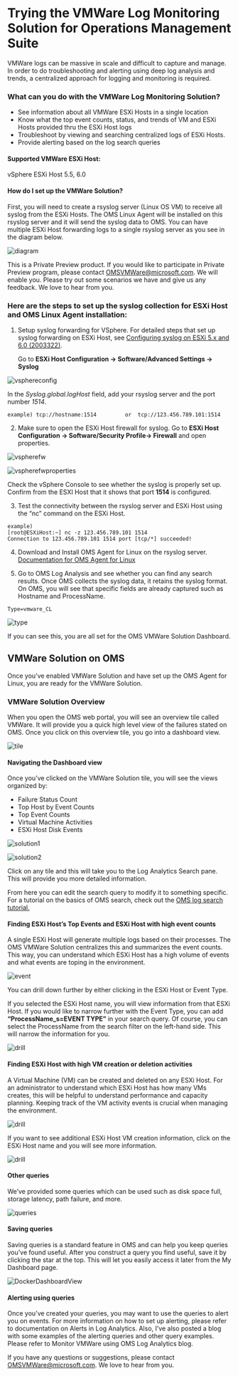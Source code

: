 # Trying the VMWare Log Monitoring Solution for Operations Management Suite
 
 VMWare logs can be massive in scale and difficult to capture and manage. In order to do troubleshooting and alerting using deep log analysis and trends, a centralized approach for logging and monitoring is required.  

### What can you do with the VMWare Log Monitoring Solution?  
 - See information about all VMWare ESXi Hosts in a single location 
 - Know what the top event counts, status, and trends of VM and ESXi Hosts provided thru the ESXi Host logs 
 - Troubleshoot by viewing and searching centralized logs of ESXi Hosts.  
 - Provide alerting based on the log search queries  
  
#### Supported VMWare ESXi Host:  
  vSphere ESXi Host 5.5, 6.0 
   
#### How do I set up the VMWare Solution?  
   First, you will need to create a rsyslog server (Linux OS VM) to receive all syslog from the ESXi Hosts. The OMS Linux Agent will be installed on this rsyslog server and it will send the syslog data to OMS. You can have multiple ESXi Host forwarding logs to a single rsyslog server as you see in the diagram below.  

   ![diagram](https://github.com/Microsoft/OMS-Agent-for-Linux/blob/keikodoc/docs/pictures/VMwarePics/diagram.png?raw=true)

This is a Private Preview product. If you would like to participate in Private Preview program, please contact OMSVMWare@microsoft.com. We will enable you. Please try out some scenarios we have and give us any feedback. We love to hear from you.

### Here are the steps to set up the syslog collection for ESXi Host and OMS Linux Agent installation:

1. Setup syslog forwarding for VSphere. For detailed steps that set up syslog forwarding on ESXi Host, see [Configuring syslog on ESXi 5.x and 6.0 (2003322)](https://kb.vmware.com/selfservice/microsites/search.do?language=en_US&cmd=displayKC&externalId=2003322).

    Go to **ESXi Host Configuration -> Software/Advanced Settings -> Syslog**

![vsphereconfig](https://github.com/Microsoft/OMS-Agent-for-Linux/blob/keikodoc/docs/pictures/VMwarePics/vsphere1.png?raw=true)

In the *Syslog.global.logHost* field, add your rsyslog server and the port number *1514*. 

```example) tcp://hostname:1514 		or 	tcp://123.456.789.101:1514```

2.	Make sure to open the ESXi Host firewall for syslog. 
  Go to **ESXi Host Configuration -> Software/Security Profile-> Firewall** and open properties. 

![vspherefw](https://github.com/Microsoft/OMS-Agent-for-Linux/blob/keikodoc/docs/pictures/VMwarePics/vsphere2.png?raw=true)

![vspherefwproperties](https://github.com/Microsoft/OMS-Agent-for-Linux/blob/keikodoc/docs/pictures/VMwarePics/vsphere3.png?raw=true)

Check the vSphere Console to see whether the syslog is properly set up. Confirm from the ESXI Host that it shows that port **1514** is configured. 

3.	Test the connectivity between the rsyslog server and ESXi Host using the “nc” command on the ESXi Host. 

```
example) 
[root@ESXiHost:~] nc -z 123.456.789.101 1514
Connection to 123.456.789.101 1514 port [tcp/*] succeeded!
```


4.	Download and Install OMS Agent for Linux on the rsyslog server. 
[Documentation for OMS Agent for Linux](https://github.com/Microsoft/OMS-Agent-for-Linux)


5.	Go to OMS Log Analysis and see whether you can find any search results.  Once OMS collects the syslog data, it retains the syslog format. On OMS, you will see that specific fields are already captured such as Hostname and ProcessName. 
 
`Type=vmware_CL`


![type](https://github.com/Microsoft/OMS-Agent-for-Linux/blob/keikodoc/docs/pictures/VMwarePics/type.png?raw=true)

If you can see this, you are all set for the OMS VMWare Solution Dashboard.  


## VMWare Solution on OMS 
Once you’ve enabled VMWare Solution and have set up the OMS Agent for Linux, you are ready for the VMWare Solution. 

### VMWare Solution Overview
When you open the OMS web portal, you will see an overview tile called VMWare. It will provide you a quick high level view of the failures stated on OMS. Once you click on this overview tile, you go into a dashboard view. 

![tile](https://github.com/Microsoft/OMS-Agent-for-Linux/blob/keikodoc/docs/pictures/VMwarePics/tile.PNG?raw=true)

#### Navigating the Dashboard view
Once you’ve clicked on the VMWare Solution tile, you will see the views organized by: 
- Failure Status Count
- Top Host by Event Counts
- Top Event Counts
- Virtual Machine Activities
- ESXi Host Disk Events


![solution1](https://github.com/Microsoft/OMS-Agent-for-Linux/blob/keikodoc/docs/pictures/VMwarePics/SolutionView1-1.PNG?raw=true)

![solution2](https://github.com/Microsoft/OMS-Agent-for-Linux/blob/keikodoc/docs/pictures/VMwarePics/SolutionView1-2.PNG?raw=true)

Click on any tile and this will take you to the Log Analytics Search pane. This will provide you more detailed information. 

From here you can edit the search query to modify it to something specific. For a tutorial on the basics of OMS search, check out the [OMS log search tutorial.](https://azure.microsoft.com/documentation/articles/log-analytics-log-searches/)

#### Finding ESXi Host’s Top Events and ESXi Host with high event counts
A single ESXi Host will generate multiple logs based on their processes. The OMS VMWare Solution centralizes this and summarizes the event counts. This way, you can understand which ESXi Host has a high volume of events and what events are toping in the environment. 

![event](https://github.com/Microsoft/OMS-Agent-for-Linux/blob/keikodoc/docs/pictures/VMwarePics/Events.PNG?raw=true)

You can drill down further by either clicking in the ESXi Host or Event Type. 

If you selected the ESXi Host name, you will view information from that ESXi Host. If you would like to narrow further with the Event Type, you can add **“ProcessName_s=EVENT TYPE”** in your search query. Of course, you can select the ProcessName from the search filter on the left-hand side.  This will narrow the information for you. 


![drill](https://github.com/Microsoft/OMS-Agent-for-Linux/blob/keikodoc/docs/pictures/VMwarePics/eventhostdrilldown.PNG?raw=true)

#### Finding ESXi Host with high VM creation or deletion activities
A Virtual Machine (VM) can be created and deleted on any ESXi Host. For an administrator to understand which ESXi Host has how many VMs creates, this will be helpful to understand performance and capacity planning. Keeping track of the VM activity events is crucial when managing the environment. 

![drill](https://github.com/Microsoft/OMS-Agent-for-Linux/blob/keikodoc/docs/pictures/VMwarePics/VM%20Activities1.PNG?raw=true)

If you want to see additional ESXi Host VM creation information, click on the ESXi Host name and you will see more information. 

![drill](https://github.com/Microsoft/OMS-Agent-for-Linux/blob/keikodoc/docs/pictures/VMwarePics/CreateVM.PNG?raw=true)

#### Other queries 
We’ve provided some queries which can be used such as disk space full, storage latency, path failure, and more. 

![queries](https://github.com/Microsoft/OMS-Agent-for-Linux/blob/keikodoc/docs/pictures/VMwarePics/Queries.PNG?raw=true)

#### Saving queries
Saving queries is a standard feature in OMS and can help you keep queries you’ve found useful. 
After you construct a query you find useful, save it by clicking the star at the top. This will let you easily access it later from the My Dashboard page.

![DockerDashboardView](https://github.com/Microsoft/OMS-Agent-for-Linux/blob/keikodoc/docs/pictures/DockerPics/DockerDashboardView.png?raw=true)

#### Alerting using queries
Once you’ve created your queries, you may want to use the queries to alert you on events. For more information on how to set up alerting, please refer to documentation on Alerts in Log Analytics. 
Also, I’ve also posted a blog with some examples of the alerting queries and other query examples. Please refer to Monitor VMWare using OMS Log Analytics blog. 

If you have any questions or suggestions, please contact OMSVMWare@microsoft.com. We love to hear from you. 
